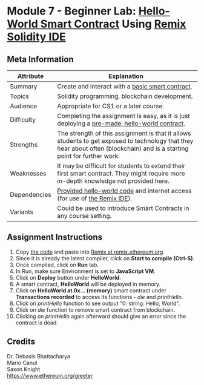 # Module 7 - Beginner Lab: [Hello-World Smart Contract][hello-world] Using [Remix Solidity IDE][Remix]

## Meta Information
| Attribute | Explanation |
| - | - |
| Summary | Create and interact with a [basic smart contract][hello-world]. |
| Topics  | Solidity programming, blockchain development. |
| Audience | Appropriate for CS1 or a later course. |
| Difficulty | Completing the assignment is easy, as it is just deploying a [pre-made, hello-world contract][hello-world]. |
| Strengths | The strength of this assignment is that it allows students to get exposed to technology that they hear about often (blockchain) and is a starting point for further work. |
| Weaknesses | It may be difficult for students to extend their first smart contract. They might require more in-depth knowledge not provided here. |
| Dependencies | [Provided hello-world code][hello-world] and internet access (for use of [the Remix IDE][Remix]). |
| Variants | Could be used to introduce Smart Contracts in any course setting. |

## Assignment Instructions
1. Copy [the code][hello-world] and paste into [Remix at remix.ethereum.org][Remix].
2. Since it is already the latest compiler, click on **Start to compile (Ctrl-S)**.
3. Once compiled, click on **Run** tab.
4. In Run, make sure Environment is set to **JavaScript VM**.
5. Click on **Deploy** button under **HelloWorld**.
6. A smart contract, **HelloWorld** will be deployed in memory.
7. Click on **HelloWorld at 0x... (memory)** smart contract under **Transactions recorded** to access its functions - _die_ and _printHello_.
8. Click on _printHello_ function to see output "0: string: Hello, World".
9. Click on _die_ function to remove smart contract from blockchain.
10. Clicking on _printHello_ again afterward should give an error since the contract is dead.

## Credits
Dr. Debasis Bhattacharya  
Mario Canul  
Saxon Knight  
https://www.ethereum.org/greeter  

[Remix]: https://remix.ethereum.org
[hello-world]: https://github.com/UHMC/module-7-lab-beginner/blob/master/hello-world.sol
